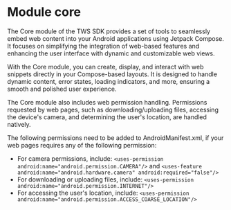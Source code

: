 # Module core

The Core module of the TWS SDK provides a set of tools to seamlessly embed web
content into your Android applications using Jetpack Compose. It focuses on simplifying
the integration of web-based features and enhancing the user interface with dynamic and
customizable web views.

With the Core module, you can create, display, and interact with web snippets 
directly in your Compose-based layouts. It is designed to handle dynamic content, 
error states, loading indicators, and more, ensuring a smooth and polished user experience.

The Core module also includes web permission handling. Permissions requested by web pages, such as downloading/uploading files,
accessing the device's camera, and determining the user's location, are handled natively.

The following permissions need to be added to AndroidManifest.xml, if your web pages requires any of the following permission:

- For camera permissions, include:
  `<uses-permission android:name="android.permission.CAMERA"/>`
  and
  `<uses-feature android:name="android.hardware.camera" android:required="false"/>`
- For downloading or uploading files, include:
  `<uses-permission android:name="android.permission.INTERNET"/>`
- For accessing the user's location, include:
  `<uses-permission android:name="android.permission.ACCESS_COARSE_LOCATION"/>`